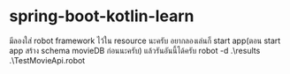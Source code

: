 # spring-boot-kotlin-learn

มีลองใส่ robot framework ไว้ใน resource นะครับ อยากลองเล่นก็ start app(ตอน start app สร้าง schema movieDB ก่อนนะครับ)  แล้วรันอันนี้ได้ครับ robot -d .\results .\TestMovieApi.robot
